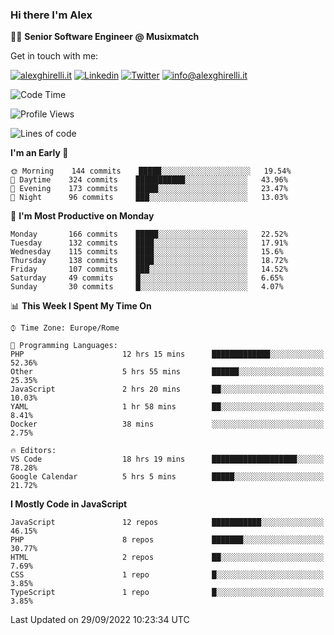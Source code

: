### Hi there I'm Alex

👨‍💻 __Senior Software Engineer @ Musixmatch__

Get in touch with me:

[![alexghirelli.it](https://img.shields.io/static/v1?label=alexghirelli.it&message=%20&color=red&logo=&style=flat-square&logoColor=white)](https://www.alexghirelli.it/)
[![Linkedin](https://img.shields.io/static/v1?label=Linkedin&message=%20&color=blue&logo=Linkedin&style=flat-square&logoColor=white)](https://linkedin.com/in/alexghirelli)
[![Twitter](https://img.shields.io/static/v1?label=Twitter&message=%20&color=blue&logo=Twitter&style=flat-square&logoColor=white)](https://twitter.com/alexGhirelli)
[![info@alexghirelli.it](https://img.shields.io/static/v1?label=info@alexghirelli.it&message=%20&color=red&logo=gmail&style=flat-square&logoColor=white)](mailto:info@alexghirelli.it)

<!--START_SECTION:waka-->
![Code Time](http://img.shields.io/badge/Code%20Time-7%2C006%20hrs%2043%20mins-blue)

![Profile Views](http://img.shields.io/badge/Profile%20Views-67-blue)

![Lines of code](https://img.shields.io/badge/From%20Hello%20World%20I%27ve%20Written-645%20Thousand%20lines%20of%20code-blue)

**I'm an Early 🐤** 

```text
🌞 Morning    144 commits    █████░░░░░░░░░░░░░░░░░░░░   19.54% 
🌆 Daytime    324 commits    ███████████░░░░░░░░░░░░░░   43.96% 
🌃 Evening    173 commits    █████░░░░░░░░░░░░░░░░░░░░   23.47% 
🌙 Night      96 commits     ███░░░░░░░░░░░░░░░░░░░░░░   13.03%

```
📅 **I'm Most Productive on Monday** 

```text
Monday       166 commits    █████░░░░░░░░░░░░░░░░░░░░   22.52% 
Tuesday      132 commits    ████░░░░░░░░░░░░░░░░░░░░░   17.91% 
Wednesday    115 commits    ████░░░░░░░░░░░░░░░░░░░░░   15.6% 
Thursday     138 commits    ████░░░░░░░░░░░░░░░░░░░░░   18.72% 
Friday       107 commits    ███░░░░░░░░░░░░░░░░░░░░░░   14.52% 
Saturday     49 commits     █░░░░░░░░░░░░░░░░░░░░░░░░   6.65% 
Sunday       30 commits     █░░░░░░░░░░░░░░░░░░░░░░░░   4.07%

```


📊 **This Week I Spent My Time On** 

```text
⌚︎ Time Zone: Europe/Rome

💬 Programming Languages: 
PHP                      12 hrs 15 mins      █████████████░░░░░░░░░░░░   52.36% 
Other                    5 hrs 55 mins       ██████░░░░░░░░░░░░░░░░░░░   25.35% 
JavaScript               2 hrs 20 mins       ██░░░░░░░░░░░░░░░░░░░░░░░   10.03% 
YAML                     1 hr 58 mins        ██░░░░░░░░░░░░░░░░░░░░░░░   8.41% 
Docker                   38 mins             ░░░░░░░░░░░░░░░░░░░░░░░░░   2.75%

🔥 Editors: 
VS Code                  18 hrs 19 mins      ███████████████████░░░░░░   78.28% 
Google Calendar          5 hrs 5 mins        █████░░░░░░░░░░░░░░░░░░░░   21.72%

```

**I Mostly Code in JavaScript** 

```text
JavaScript               12 repos            ███████████░░░░░░░░░░░░░░   46.15% 
PHP                      8 repos             ███████░░░░░░░░░░░░░░░░░░   30.77% 
HTML                     2 repos             ██░░░░░░░░░░░░░░░░░░░░░░░   7.69% 
CSS                      1 repo              █░░░░░░░░░░░░░░░░░░░░░░░░   3.85% 
TypeScript               1 repo              █░░░░░░░░░░░░░░░░░░░░░░░░   3.85%

```



 Last Updated on 29/09/2022 10:23:34 UTC
<!--END_SECTION:waka-->

